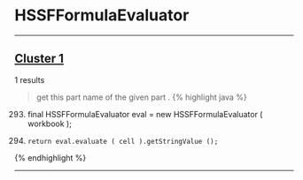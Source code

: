 # HSSFFormulaEvaluator

***

## [Cluster 1](./1)
1 results
> get this part name of the given part . 
{% highlight java %}
293. final HSSFFormulaEvaluator eval = new HSSFFormulaEvaluator ( workbook );
300.     return eval.evaluate ( cell ).getStringValue ();
{% endhighlight %}

***

